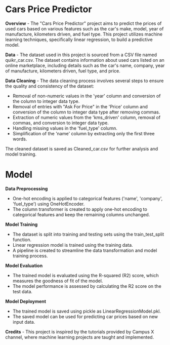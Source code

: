 # **Cars Price Predictor**

**Overview** - The "Cars Price Predictor" project aims to predict the prices of used cars based on various features such as the car's make, model, year of manufacture, kilometers driven, and fuel type. This project utilizes machine learning techniques, specifically linear regression, to build a predictive model.

**Data** - The dataset used in this project is sourced from a CSV file named quikr_car.csv. The dataset contains information about used cars listed on an online marketplace, including details such as the car's name, company, year of manufacture, kilometers driven, fuel type, and price.

**Data Cleaning** - The data cleaning process involves several steps to ensure the quality and consistency of the dataset:
- Removal of non-numeric values in the 'year' column and conversion of the column to integer data type.
- Removal of entries with "Ask For Price" in the 'Price' column and conversion of the column to integer data type after removing commas.
- Extraction of numeric values from the 'kms_driven' column, removal of commas, and conversion to integer data type.
- Handling missing values in the 'fuel_type' column.
- Simplification of the 'name' column by extracting only the first three words.

The cleaned dataset is saved as Cleaned_car.csv for further analysis and model training.

# **Model**
**Data Preprocessing**
- One-hot encoding is applied to categorical features ('name', 'company', 'fuel_type') using OneHotEncoder.
- The column transformer is created to apply one-hot encoding to categorical features and keep the remaining columns unchanged.

**Model Training**
- The dataset is split into training and testing sets using the train_test_split function.
- Linear regression model is trained using the training data.
- A pipeline is created to streamline the data transformation and model training process.

**Model Evaluation**
- The trained model is evaluated using the R-squared (R2) score, which measures the goodness of fit of the model.
- The model performance is assessed by calculating the R2 score on the test data.

**Model Deployment**
- The trained model is saved using pickle as LinearRegressionModel.pkl.
- The saved model can be used for predicting car prices based on new input data.

**Credits** - This project is inspired by the tutorials provided by Campus X channel, where machine learning projects are taught and implemented.

